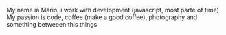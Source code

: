 
My name ia Mário, i work with development (javascript, most parte of time)
My passion is code, coffee (make a good coffee), photography and something betweeen this things

<!---
MarioRinaldi/MarioRinaldi is a ✨ special ✨ repository because its `README.md` (this file) appears on your GitHub profile.
You can click the Preview link to take a look at your changes.
--->
